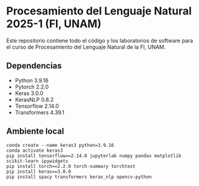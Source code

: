 # Procesamiento del Lenguaje Natural 2025-1 (FI, UNAM)

Este repositorio contiene todo el código y los laboratorios de software para el curso de Procesamiento del Lenguaje Natural de la FI, UNAM.

## Dependencias
- Python 3.9.16
- Pytorch 2.2.0
- Keras 3.0.0
- KerasNLP 0.8.2
- Tensorflow 2.14.0
- Transformers 4.39.1

## Ambiente local
```
conda create --name keras3 python=3.9.16
conda activate keras3
pip install tensorflow==2.14.0 jupyterlab numpy pandas matplotlib scikit-learn ipywidgets
pip install torch==2.2.0 torch-summary torchtext
pip install keras==3.0.0
pip install spacy transformers keras_nlp opencv-python